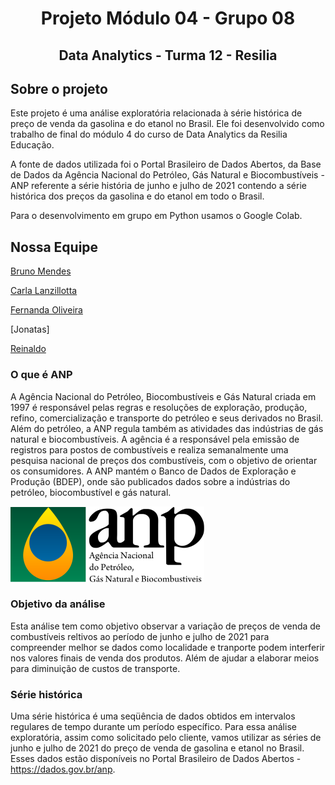 
# <p align="center"> Projeto Módulo 04 - Grupo 08 

## <p align="center"> Data Analytics - Turma 12 - Resilia


## **Sobre o projeto**

Este projeto é uma análise exploratória relacionada à série histórica de preço de venda da gasolina e do etanol no Brasil. 
Ele foi desenvolvido como trabalho de final do módulo 4 do curso de Data Analytics da Resilia Educação.  

A fonte de dados utilizada foi o Portal Brasileiro de Dados Abertos, da Base de Dados da Agência Nacional do Petróleo, Gás Natural e Biocombustíveis - ANP referente a série história de junho e julho de 2021 contendo a série histórica dos preços da gasolina e do etanol em todo o Brasil.

Para o desenvolvimento em grupo em Python usamos o Google Colab.


## **Nossa Equipe**

[Bruno Mendes](https://github.com/Brunoka02)

[Carla Lanzillotta](https://github.com/CarlaLanzillotta)

[Fernanda Oliveira](https://github.com/FernandaBz)  

[Jonatas]

[Reinaldo](https://github.com/reinaldos)

  
  
### **O que é ANP**

A Agência Nacional do Petróleo, Biocombustíveis e Gás Natural criada em 1997 é responsável pelas regras e resoluções de exploração, produção, refino, comercialização e transporte do petróleo e seus derivados no Brasil. Além do petróleo, a ANP regula também as atividades das indústrias de gás natural e biocombustíveis.
A agência é a responsável pela emissão de registros para postos de combustíveis e realiza semanalmente uma pesquisa nacional de preços dos combustíveis, com o objetivo de orientar os consumidores.
A ANP mantém o Banco de Dados de Exploração e Produção (BDEP), onde são publicados dados sobre a indústrias do petróleo, biocombustível e gás natural.


![anp](https://github.com/Brunoka02/Projeto_4/blob/main/Anp-logo-3menor.png)

### **Objetivo da análise**
Esta análise tem como objetivo observar a variação de preços de venda de combustíveis reltivos ao período de junho e julho de 2021 para compreender melhor se dados como localidade e tranporte podem interferir nos valores finais de venda dos produtos. Além de ajudar a elaborar meios para diminuição de custos de transporte.

### **Série histórica**
Uma série histórica é uma seqüência de dados obtidos em intervalos regulares de tempo durante um período específico. Para essa análise exploratória, assim como solicitado pelo cliente, vamos utilizar as séries de junho e julho de 2021 do preço de venda de gasolina e etanol no Brasil. Esses dados estão disponíveis no Portal Brasileiro de Dados Abertos - https://dados.gov.br/anp.
